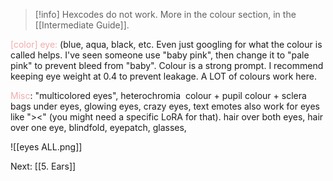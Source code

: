 
  >[!info] Hexcodes do not work. More in the colour section, in the [[Intermediate Guide]]. <br>

<font color=F1ACAB>[color] eye:</font> 
(blue, aqua, black, etc. 
Even just googling for what the colour is called helps. I've seen someone use "baby pink", then change it to "pale pink" to prevent bleed from "baby". 
Colour is a strong prompt. I recommend keeping eye weight at 0.4 to prevent leakage. A LOT of colours work here. 

<font color=F1ACAB>Misc</font>:
"multicolored eyes", heterochromia 
colour + pupil
colour + sclera
bags under eyes, glowing eyes, crazy eyes, text emotes also work for eyes like "><" (you might need a specific LoRA for that).
hair over both eyes, hair over one eye, blindfold, eyepatch, glasses, 

![[eyes ALL.png]]

Next: [[5. Ears]]
